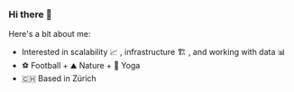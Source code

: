 ### Hi there 👋

Here's a bit about me: 

- Interested in scalability 📈 , infrastructure 🏗️ , and working with data 📊
- ⚽ Football + ⛰️ Nature + 🧘 Yoga
- 🇨🇭 Based in Zürich


<!--
**murrayl9797/murrayl9797** is a ✨ _special_ ✨ repository because its `README.md` (this file) appears on your GitHub profile.

Here are some ideas to get you started:

- 🔭 I’m currently working on ...
- 🌱 I’m currently learning ...
- 👯 I’m looking to collaborate on ...
- 🤔 I’m looking for help with ...
- 💬 Ask me about ...
- 📫 How to reach me: ...
- 😄 Pronouns: ...
- ⚡ Fun fact: ...
-->
